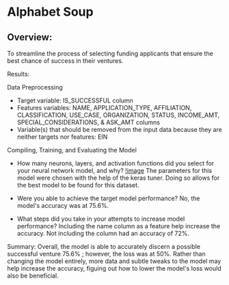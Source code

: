# Alphabet Soup
## Overview:
To streamline the process of selecting funding applicants that ensure the best chance of success in their ventures.


Results: 

Data Preprocessing
- Target variable: IS_SUCCESSFUL column
- Features variables: NAME, APPLICATION_TYPE, AFFILIATION, CLASSIFICATION, USE_CASE, ORGANIZATION, STATUS, INCOME_AMT, SPECIAL_CONSIDERATIONS, & ASK_AMT columns	
- Variable(s) that should be removed from the input data because they are neither targets nor features: EIN
  
Compiling, Training, and Evaluating the Model
- How many neurons, layers, and activation functions did you select for your neural network model, and why?
  [!image](https://github.com/itsy24/deep-learning-challenge/blob/main/images/Screenshot%202023-07-08%20154024.png?raw=true)
  The parameters for this model were chosen with the help of the keras tuner. Doing so allows for the best model to be found for this dataset. 
  
- Were you able to achieve the target model performance?
   No, the model's accuracy was at 75.6%.
- What steps did you take in your attempts to increase model performance?
  Including the name column as a feature help increase the accuracy. Not including the column had an accuracy of 72%. 

Summary: 
Overall, the model is able to accurately discern a possible successful venture 75.6% ; however, the loss was at 50%. 
Rather than changing the model entirely, more data and subtle tweaks to the model may help increase the accuracy, figuing out how to lower the model's loss would also be beneficial.

